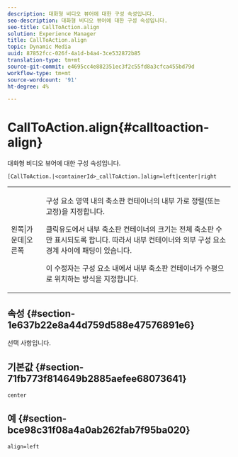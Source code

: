 ```yaml
---
description: 대화형 비디오 뷰어에 대한 구성 속성입니다.
seo-description: 대화형 비디오 뷰어에 대한 구성 속성입니다.
seo-title: CallToAction.align
solution: Experience Manager
title: CallToAction.align
topic: Dynamic Media
uuid: 87852fcc-026f-4a1d-b4a4-3ce532872b85
translation-type: tm+mt
source-git-commit: e4695cc4e882351ec3f2c55fd8a3cfca455bd79d
workflow-type: tm+mt
source-wordcount: '91'
ht-degree: 4%

---
```



# CallToAction.align{#calltoaction-align}

대화형 비디오 뷰어에 대한 구성 속성입니다.

`[CallToAction.|<containerId>_callToAction.]align=left|center|right`

<table id="table_441553CD34C94A58A9D7CBF772DEDDB6"> 
 <tbody> 
  <tr> 
   <td colname="col1"> <p> <span class="codeph"> 왼쪽|가운데|오른쪽</span> </p> </td> 
   <td colname="col2"> <p> 구성 요소 영역 내의 축소판 컨테이너의 내부 가로 정렬(또는 고정)을 지정합니다. </p> <p>클릭유도에서 내부 축소판 컨테이너의 크기는 전체 축소판 수만 표시되도록 합니다. 따라서 내부 컨테이너와 외부 구성 요소 경계 사이에 패딩이 있습니다. </p> <p>이 수정자는 구성 요소 내에서 내부 축소판 컨테이너가 수평으로 위치하는 방식을 지정합니다. </p> </td> 
  </tr> 
 </tbody> 
</table>

## 속성 {#section-1e637b22e8a44d759d588e47576891e6}

선택 사항입니다.

## 기본값 {#section-71fb773f814649b2885aefee68073641}

`center`

## 예 {#section-bce98c31f08a4a0ab262fab7f95ba020}

```
align=left
```

